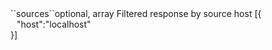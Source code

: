<tr><td>``sources``</td><td>optional, array</td>
<td>Filtered response by source host</td>
<td> [{
  <div style="padding-left:10px;">"host":"localhost"</div>
  }]</td>
<td></td>
</tr>
